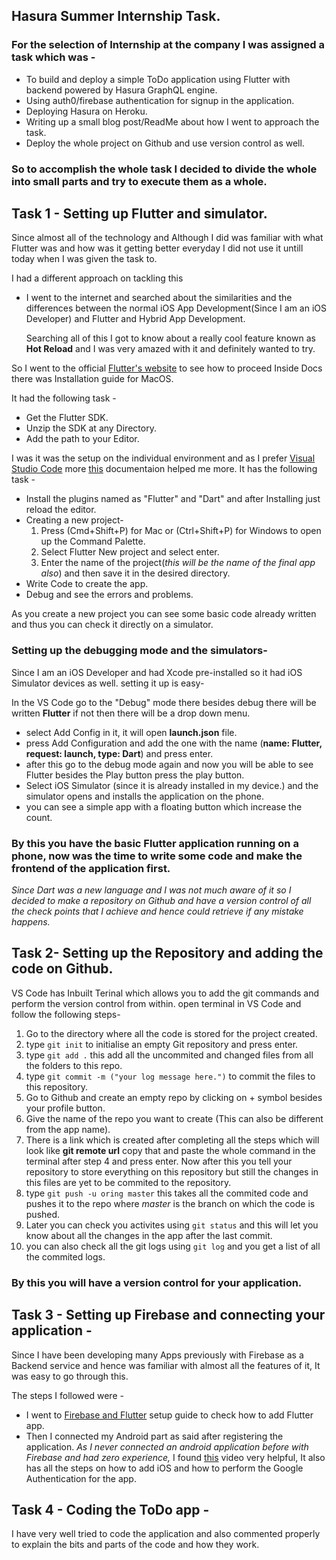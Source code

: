 ## Hasura Summer Internship Task.

### For the selection of Internship at the company I was assigned a task which was - 

  - To build and deploy a simple ToDo application using Flutter with backend powered by Hasura GraphQL engine.
  - Using auth0/firebase authentication for signup in the application.
  - Deploying Hasura on Heroku.
  - Writing up a small blog post/ReadMe about how I went to approach the task.
  - Deploy the whole project on Github and use version control as well.
  
  ### So to accomplish the whole task I decided to divide the whole into small parts and try to execute them as a whole.
  
  ## Task 1 - Setting up Flutter and simulator.
  
 Since almost all of the technology and Although I did was familiar with what Flutter was and how was it getting better everyday I did not use it untill today when I was given the task to.
  
  I had a different approach on tackling this
  - I went to the internet and searched about the similarities and the differences between the normal iOS App Development(Since I am an iOS Developer) and Flutter and Hybrid App Development.
  
    Searching all of this I got to know about a really cool feature known as **Hot Reload** and I was very amazed with it and definitely wanted to try.
    
So I went to the official [Flutter's website](https://flutter.io/docs/get-started/install/macos) to see how to proceed
Inside Docs there was Installation guide for MacOS.

It had the following task -
 - Get the Flutter SDK.
 - Unzip the SDK at any Directory.
 - Add the path to your Editor.
 
 I was it was the setup on the individual environment and as I prefer [Visual Studio Code](https://code.visualstudio.com/download) more [this](https://flutter.io/docs/development/tools/vs-code) documentaion helped me 
 more.
 It has the following task - 
 - Install the plugins named as "Flutter" and "Dart" and after Installing just reload the editor.
 - Creating a new project-
      1. Press (Cmd+Shift+P) for Mac or (Ctrl+Shift+P) for Windows to open up the Command Palette.
      2. Select Flutter New project and select enter.
      3. Enter the name of the project(*this will be the name of the final app also*) and then save it in the desired directory.
 - Write Code to create the app.
 - Debug and see the errors and problems.
 
 As you create a new project you can see some basic code already written and thus you can check it directly on a simulator.
 
 ### Setting up the debugging mode and the simulators- 
 Since I am an iOS Developer and had Xcode pre-installed so it had iOS Simulator devices as well.
 setting it up is easy-
 
In the VS Code go to the "Debug" mode there besides debug there will be written **Flutter** if not then there will be a drop down menu.
 - select Add Config in it, it will open **launch.json** file.
 - press Add Configuration and add the one with the name (**name: Flutter, request: launch, type: Dart**) and press enter.
 - after this go to the debug mode again and now you will be able to see Flutter besides the Play button press the play button.
 - Select iOS Simulator (since it is already installed in my device.) and the simulator opens and installs the application on the phone.
 - you can see a simple app with a floating button which increase the count.
 
 ### By this you have the basic Flutter application running on a phone, now was the time to write some code and make the frontend of the application first.
 *Since Dart was a new language and I was not much aware of it so I decided to make a repository on Github and have a version control of all the check points that I achieve and hence could retrieve if any mistake happens.*
 
 
 ## Task 2- Setting up the Repository and adding the code on Github.
 VS Code has Inbuilt Terinal which allows you to add the git commands and perform the version control from within.
 open terminal in VS Code and follow the following steps-
 
 1. Go to the directory where all the code is stored for the project created.
 2. type ```git init``` to initialise an empty Git repository and press enter.
 3. type ```git add .``` this add all the uncommited and changed files from all the folders to this repo.
 4. type ```git commit -m ("your log message here.")``` to commit the files to this repository.
 5. Go to Github and create an empty repo by clicking on + symbol besides your profile button.
 6. Give the name of the repo you want to create (This can also be different from the app name).
 7. There is a link which is created after completing all the steps which will look like **git remote url** copy that and paste the whole command in the terminal after step 4 and press enter. Now after this you tell your repository to store everything on this repository but still the changes in this files are yet to be commited to the repository.
8. type ```git push -u oring master``` this takes all the commited code and pushes it to the repo where *master* is the branch on which the code is pushed.
9. Later you can check you activites using ```git status``` and this will let you know about all the changes in the app after the last commit.
10. you can also check all the git logs using ```git log``` and you get a list of all the commited logs.


### By this you will have a version control for your application.


## Task 3 - Setting up Firebase and connecting your application -
Since I have been developing many Apps previously with Firebase as a Backend service and hence was familiar with almost all the features of it, It was easy to go through this.


The steps I followed were - 
- I went to [Firebase and Flutter](https://firebase.google.com/docs/flutter/setup) setup guide to check how to add Flutter app.
- Then I connected my Android part as said after registering the application.
*As I never connected an android application before with Firebase and had zero experience,* I found [this](https://www.youtube.com/watch?v=8M-Fa239Hy4&t=894s) video very helpful, It also has all the steps on how to add iOS and how to perform the Google Authentication for the app.

## Task 4 - Coding the ToDo app -
 I have very well tried to code the application and also commented properly to explain the bits and parts of the code and how they work.
 
 
